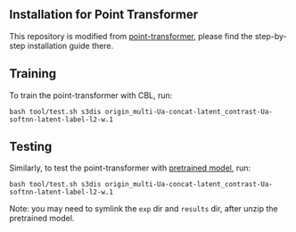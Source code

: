 
## Installation for Point Transformer

This repository is modified from [point-transformer](https://github.com/POSTECH-CVLab/point-transformer), please find the step-by-step installation guide there.

## Training

To train the point-transformer with CBL, run:

    bash tool/test.sh s3dis origin_multi-Ua-concat-latent_contrast-Ua-softnn-latent-label-l2-w.1

## Testing

Similarly, to test the point-transformer with [pretrained model](https://drive.google.com/drive/folders/1_ppwnrAu6VRqENTPWPt-3KFqCCTtfsFC?usp=sharing), run:

    bash tool/test.sh s3dis origin_multi-Ua-concat-latent_contrast-Ua-softnn-latent-label-l2-w.1

Note: you may need to symlink the `exp` dir and `results` dir, after unzip the pretrained model.

